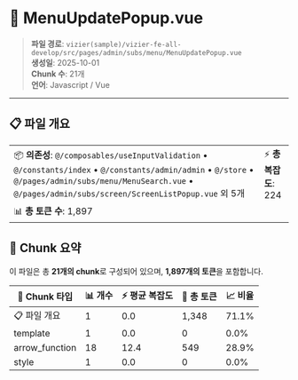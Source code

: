 # 📄 MenuUpdatePopup.vue

> **파일 경로**: `vizier(sample)/vizier-fe-all-develop/src/pages/admin/subs/menu/MenuUpdatePopup.vue`  
> **생성일**: 2025-10-01  
> **Chunk 수**: 21개  
> **언어**: Javascript / Vue
---





## 📋 파일 개요

| | |
|--|--|
| 📦 **의존성**: `@/composables/useInputValidation` • `@/constants/index` • `@/constants/admin/admin` • `@/store` • `@/pages/admin/subs/menu/MenuSearch.vue` • `@/pages/admin/subs/screen/ScreenListPopup.vue` 외 5개 | ⚡ **총 복잡도**: 224 |
| 📊 **총 토큰 수**: 1,897 |  |






## 🧩 Chunk 요약

이 파일은 총 **21개의 chunk**로 구성되어 있으며, **1,897개의 토큰**을 포함합니다.

| 🧩 Chunk 타입 | 📊 개수 | ⚡ 평균 복잡도 | 📝 총 토큰 | 📈 비율 |
|---------------|--------|-------------|----------|--------|
| 📋 파일 개요 | 1 | 0.0 | 1,348 | 71.1% |
| template | 1 | 0.0 | 0 | 0.0% |
| arrow_function | 18 | 12.4 | 549 | 28.9% |
| style | 1 | 0.0 | 0 | 0.0% |

